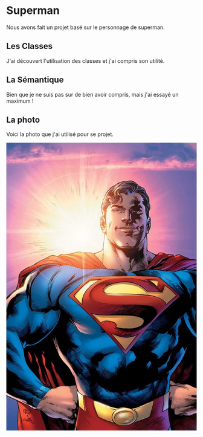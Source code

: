 # Superman

Nous avons fait un projet basé sur le personnage de superman.

## Les Classes

J'ai découvert l'utilisation des classes et j'ai compris son utilité.

## La Sémantique

Bien que je ne suis pas sur de bien avoir compris, mais j'ai essayé un maximum !

## La photo

Voici la photo que j'ai utilisé pour se projet.

![Superman](./asset/superman.jpg)